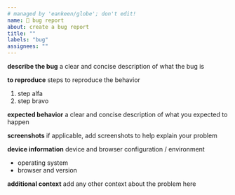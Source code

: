 ```yaml
---
# managed by 'eankeen/globe'; don't edit!
name: 🐛 bug report
about: create a bug report
title: ""
labels: "bug"
assignees: ""
---
```


**describe the bug**
a clear and concise description of what the bug is

**to reproduce**
steps to reproduce the behavior

1. step alfa
2. step bravo

**expected behavior**
a clear and concise description of what you expected to happen

**screenshots**
if applicable, add screenshots to help explain your problem

**device information**
device and browser configuration / environment

-  operating system
-  browser and version

**additional context**
add any other context about the problem here
